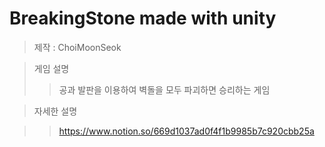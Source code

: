 # BreakingStone made with unity

> 제작 : ChoiMoonSeok

> 게임 설명
>> 공과 발판을 이용하여 벽돌을 모두 파괴하면 승리하는 게임

> 자세한 설명

>> https://www.notion.so/669d1037ad0f4f1b9985b7c920cbb25a